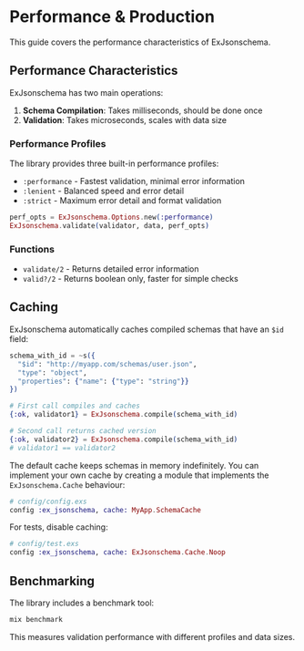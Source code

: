 # Performance & Production

This guide covers the performance characteristics of ExJsonschema.

## Performance Characteristics

ExJsonschema has two main operations:

1. **Schema Compilation**: Takes milliseconds, should be done once
2. **Validation**: Takes microseconds, scales with data size

### Performance Profiles

The library provides three built-in performance profiles:

- `:performance` - Fastest validation, minimal error information
- `:lenient` - Balanced speed and error detail  
- `:strict` - Maximum error detail and format validation

```elixir
perf_opts = ExJsonschema.Options.new(:performance)
ExJsonschema.validate(validator, data, perf_opts)
```

### Functions

- `validate/2` - Returns detailed error information
- `valid?/2` - Returns boolean only, faster for simple checks

## Caching

ExJsonschema automatically caches compiled schemas that have an `$id` field:

```elixir
schema_with_id = ~s({
  "$id": "http://myapp.com/schemas/user.json",
  "type": "object",
  "properties": {"name": {"type": "string"}}
})

# First call compiles and caches
{:ok, validator1} = ExJsonschema.compile(schema_with_id)

# Second call returns cached version
{:ok, validator2} = ExJsonschema.compile(schema_with_id)
# validator1 == validator2
```

The default cache keeps schemas in memory indefinitely. You can implement your own cache by creating a module that implements the `ExJsonschema.Cache` behaviour:

```elixir
# config/config.exs
config :ex_jsonschema, cache: MyApp.SchemaCache
```

For tests, disable caching:

```elixir
# config/test.exs
config :ex_jsonschema, cache: ExJsonschema.Cache.Noop
```

## Benchmarking

The library includes a benchmark tool:

```bash
mix benchmark
```

This measures validation performance with different profiles and data sizes.